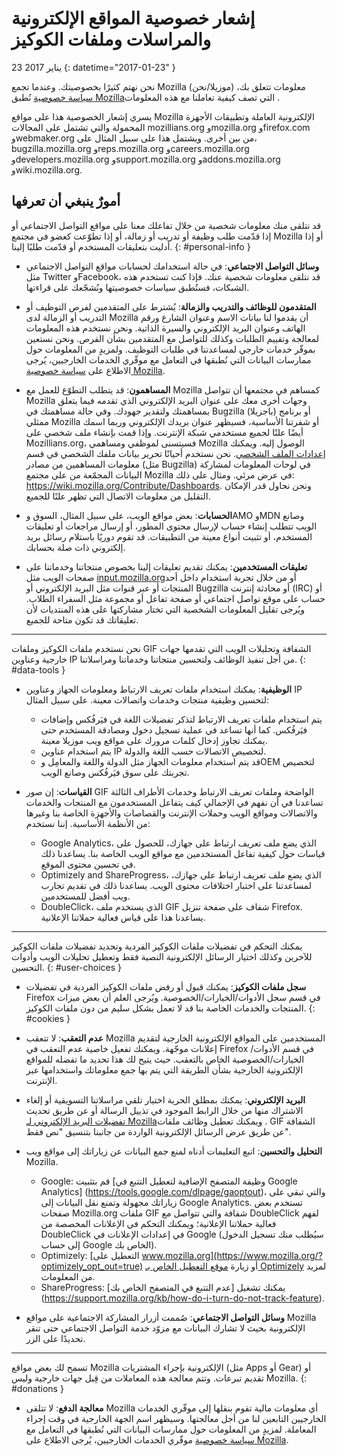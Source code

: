 # إشعار خصوصية المواقع الإلكترونية والمراسلات وملفات الكوكيز

23 يناير 2017
{: datetime="2017-01-23" }

نحن نهتم كثيرًا بخصوصيتك. وعندما تجمع Mozilla (موزيلا/نحن)‎ معلومات تتعلق بك، نُطبق ‎[سياسة خصوصية Mozilla‏](https://www.mozilla.org/privacy/) التي تصف كيفية تعاملنا مع هذه المعلومات.

يسري إشعار الخصوصية هذا على مواقع Mozilla الإلكترونية العاملة وتطبيقات الأجهزة المحمولة والتي تشتمل على المجالات mozillians.org وmozilla.org وfirefox.com وwebmaker.org من بين أخرى. ويشتمل هذا على سبيل المثال على، bugzilla.mozilla.org وreps.mozilla.org وcareers.mozilla.org وdevelopers.mozilla.org وsupport.mozilla.org وaddons.mozilla.org وwiki.mozilla.org.

## أمورٌ ينبغي أن تعرفها

قد نتلقى منك معلومات شخصية من خلال تفاعلك معنا على مواقع التواصل الاجتماعي أو إذا قدّمت طلب وظيفة أو تدريب أو زمالة، أو إذا تطوّعت كعضو في مجتمع Mozilla أو إذا أدليت بتعليقات المستخدم أو قدّمت طلبًا إلينا. 
{: #personal-info }

* **وسائل التواصل الاجتماعي**: في حالة استخدامك لحسابات مواقع التواصل الاجتماعي مثل Twitter وFacebook، قد نتلقى معلومات شخصية عنك. فإذا كنت تستخدم هذه الشبكات، فستُطبق سياسات خصوصيتها ونُشجّعك على قراءتها.

* **المتقدمون للوظائف والتدريب والزمالة**: يُشترط على المتقدمين لفرص التوظيف أو التدريب أو الزمالة لدى Mozilla أن يقدموا لنا بيانات الاسم وعنوان الشارع ورقم الهاتف وعنوان البريد الإلكتروني والسيرة الذاتية. ونحن نستخدم هذه المعلومات لمعالجة وتقييم الطلبات وكذلك للتواصل مع المتقدمين بشأن الفرص. ونحن نستعين بموفّر خدمات خارجي لمساعدتنا في طلبات التوظيف. ولمزيدٍ من المعلومات حول ممارسات البيانات التي نُطبقها في التعامل مع موفّري الخدمات الخارجيين، يُرجى الاطلاع على [سياسة خصوصية Mozilla‏](https://www.mozilla.org/privacy/).

* **المساهمون**: قد يتطلب التطوّع للعمل مع Mozilla كمساهم في مجتمعها أن تتواصل Mozilla وجهات أخرى معك على عنوان البريد الإلكتروني الذي تقدمه فيما يتعلق بمساهمتك ولتقدير جهودك. وفي حالة مساهمتك في Bugzilla (باجزيلا)‎ أو برنامج ممثلي Mozilla أو شفرتنا الأساسية، فسيظهر عنوان بريدك الإلكتروني وربما اسمك أيضًا علنًا لجميع مستخدمي شبكة الإنترنت. وإذا قمت بإنشاء ملف شخصي على Mozillians.org، فسيتسنى لموظفي ومساهمي Mozilla الوصول إليه. ويمكنك تحرير بيانات ملفك الشخصي في قسم ‎[إعدادات الملف الشخصي](https://mozillians.org/user/edit). نحن نستخدم أحيانًا معلومات المساهمين من مصادر ‎(مثل Bugzilla) في لوحات المعلومات لمشاركة البيانات المجمّعة من على مجتمع Mozilla في عرض مرئي. ومثال على ذلك: <https://wiki.mozilla.org/Contribute/Dashboards>. ونحن نحاول قدر الإمكان التقليل من معلومات الاتصال التي تظهر علنًا للجميع.

* **الحسابات**: بعض مواقع الويب، على سبيل المثال، السوق وAMO وMDN وصانع الويب تتطلب إنشاء حساب لإرسال محتوى المطور، أو إرسال مراجعات أو تعليقات المستخدم، أو تثبيت أنواع معينة من التطبيقات.  قد تقوم دوريًا باستلام رسائل بريد إلكتروني ذات صلة بحسابك.

* **تعليقات المستخدمين**:  يمكنك تقديم تعليقات إلينا بخصوص منتجاتنا وخدماتنا على صفحات الويب مثل [input.mozilla.org‏](https://input.mozilla.org/) أو من خلال تجربة استخدام داخل أحد المنتجات أو عبر قنوات مثل البريد الإلكتروني أو Bugzilla أو محادثة إنترنت (IRC) أو حساب على موقع تواصل اجتماعي أو صفحة تفاعل أو مجموعة مثل السفراء الطلاب. ويُرجى تقليل المعلومات الشخصية التي تختار مشاركتها على هذه المنتديات لأن تعليقاتك قد تكون متاحة للجميع.

---------------------------------------

نحن نستخدم ملفات الكوكيز وملفات GIF الشفافة وتحليلات الويب التي تقدمها جهات خارجية وعناوين IP من أجل تنفيذ الوظائف ولتحسين منتجاتنا وخدماتنا ومراسلاتنا. 
{: #data-tools }

* **الوظيفية**: يمكنك استخدام ملفات تعريف الارتباط ومعلومات الجهاز وعناوين IP لتحسين وظيفية منتجات وخدمات واتصالات معينة. على سبيل المثال:
    * يتم استخدام ملفات تعريف الارتباط لتذكر تفضيلات اللغة في فيَرفُكس وإضافات فيَرفُكس. كما أنها تساعد في عملية تسجيل دخول ومصادقة المستخدم حتى يمكنك تجاوز إدخال كلمات مرورك على مواقع ويب موزيلا معينة.  
    * يتم استخدام عناوين IP لتخصيص الاتصالات حسب اللغة والدولة.  
    * قد يتم استخدام معلومات الجهاز مثل الدولة واللغة والمعامِل وOEM لتخصيص تجربتك على سوق فيَرفُكس وصانع الويب.

* **القياسات**: إن صور GIF الواضحة وملفات تعريف الارتباط وخدمات الأطراف الثالثة تساعدنا في أن نفهم في الإجمالي كيف يتفاعل المستخدمون مع المنتجات والخدمات والاتصالات ومواقع الويب وحملات الإنترنت والقصاصات والأجهزة الخاصة بنا وغيرها من الأنظمة الأساسية. إننا نستخدم:
    * Google Analytics، الذي يضع ملف تعريف ارتباط على جهازك، للحصول على قياسات حول كيفية تفاعل المستخدمين مع مواقع الويب الخاصة بنا.      يساعدنا ذلك في تحسين محتوى الموقع.  
    * Optimizely and ShareProgress، الذي يضع ملف تعريف ارتباط على جهازك، لمساعدتنا على اختبار اختلافات محتوى الويب.  يساعدنا ذلك في تقديم     تجارب ويب أفضل للمستخدمين.
    * DoubleClick، الذي يستخدم ملف GIF شفاف على صفحة تنزيل Firefox.  يساعدنا هذا على قياس فعالية حملاتنا الإعلانية.

---------------------------------------

يمكنك التحكم في تفضيلات ملفات الكوكيز الفردية وتحديد تفضيلات ملفات الكوكيز للآخرين وكذلك اختيار الرسائل الإلكترونية النصية فقط وتعطيل تحليلات الويب وأدوات التحسين. 
{: #user-choices }

* **سجل ملفات الكوكيز**: يمكنك قبول أو رفض ملفات الكوكيز الفردية في تفضيلات Firefox في قسم سجل الأدوات/الخيارات/الخصوصية. ويُرجى العلم أن بعض ميزات المنتجات والخدمات الخاصة بنا قد لا تعمل بشكل سليم من دون ملفات الكوكيز.
{: #cookies }

* **عدم التعقب**: لا تتعقب Mozilla المستخدمين على المواقع الإلكترونية الخارجية لتقديم إعلانات موجّهة.  ويمكنك تفعيل خاصية عدم التعقب في Firefox في قسم الأدوات/الخيارات/الخصوصية الخاص بالتعقب. حيث يتيح لك هذا تحديد ما تفضله للمواقع الإلكترونية الخارجية بشأن الطريقة التي يتم بها جمع معلوماتك واستخدامها عبر الإنترنت.

* **البريد الإلكتروني**: يمكنك بمطلق الحرية اختيار تلقي مراسلاتنا التسويقية أو إلغاء الاشتراك منها من خلال الرابط الموجود في تذييل الرسالة أو عن طريق تحديث ‎[تفضيلات البريد الإلكتروني لـ Mozilla‏](https://www.mozilla.org/newsletter/recovery/). ويمكنك تعطيل وظائف ملفات GIF الشفافة عن طريق عرض الرسائل الإلكترونية الواردة من جانبنا بتنسيق "نص فقط".

* **التحليل والتحسين**: اتبع التعليمات أدناه لمنع جمع البيانات عن زياراتك إلى مواقع ويب Mozilla.
   *  Google: قم بتثبيت [وظيفة المتصفح الإضافية لتعطيل التتبع في Google Analytics] (https://tools.google.com/dlpage/gaoptout)، والتي تبقي على زياراتك مجهولة وتمنع نقل البيانات إلى Google Analytics. تستخدم بعض صفحات Mozilla.org ملفات GIF شفافة والتي تتواصل مع DoubleClick لفهم فعالية حملاتنا الإعلانية؛ ويمكنك التحكم في الإعلانات المخصصة من DoubleClick في إعدادات الإعلانات في Google (سيُطلب منك تسجيل الدخول إلى حساب Google الخاص بك).
   *  Optimizely: [التعطيل على www.mozilla.org](https://www.mozilla.org/?optimizely_opt_out=true) أو زيارة [موقع التعطيل الخاص بـ Optimizely](https://www.optimizely.com/opt_out) لمزيد من المعلومات. 
   *  ShareProgress: يمكنك تشغيل [عدم التتبع في المتصفح الخاص بك] (https://support.mozilla.org/kb/how-do-i-turn-do-not-track-feature).

* **وسائل التواصل الاجتماعي**: صُممت أزرار المشاركة الاجتماعية على مواقع Mozilla الإلكترونية بحيث لا تشارك البيانات مع مزوّد خدمة التواصل الاجتماعي حتى تنقر تحديدًا على الزر.

---------------------------------------

تسمح لك بعض مواقع Mozilla الإلكترونية بإجراء المشتريات (مثل Apps أو Gear) أو تقديم تبرعات. وتتم معالجة هذه المعاملات من قِبل جهات خارجية وليس Mozilla. 
{: #donations }

* **معالجة الدفع**:   لا تتلقى Mozilla أي معلومات مالية تقوم بنقلها إلى موفّري الخدمات الخارجيين التابعين لنا من أجل معالجتها. وسيظهر اسم الجهة الخارجية في وقت إجراء المعاملة.  لمزيدٍ من المعلومات حول ممارسات البيانات التي نُطبقها في التعامل مع موفّري الخدمات الخارجيين، يُرجى الاطلاع على ‎[سياسة خصوصية Mozilla‏](https://www.mozilla.org/privacy/).
